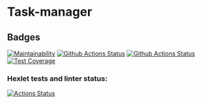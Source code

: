 # Task-manager

## Badges
[![Maintainability](https://api.codeclimate.com/v1/badges/92c83210a6f95f36d838/maintainability)](https://codeclimate.com/github/sound-round/python-project-lvl4/maintainability)
[![Github Actions Status](https://github.com/sound-round/python-project-lvl4/actions/workflows/linter.yml/badge.svg)](https://github.com/sound-round/python-project-lvl4/actions)
[![Github Actions Status](https://github.com/sound-round/python-project-lvl4/actions/workflows/tests.yml/badge.svg)](https://github.com/sound-round/python-project-lvl4/actions)
[![Test Coverage](https://api.codeclimate.com/v1/badges/92c83210a6f95f36d838/test_coverage)](https://codeclimate.com/github/sound-round/python-project-lvl4/test_coverage)


### Hexlet tests and linter status:
[![Actions Status](https://github.com/sound-round/python-project-lvl4/workflows/hexlet-check/badge.svg)](https://github.com/sound-round/python-project-lvl4/actions)

